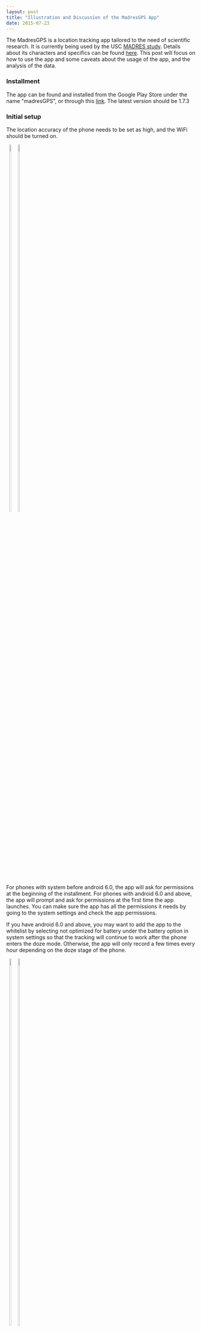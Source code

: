 ```yaml
---
layout: post
title: "Illustration and Discussion of the MadresGPS App"
date: 2015-07-23
---
```


The MadresGPS is a location tracking app tailored to the need of scientific research. It is currently being used by the USC [MADRES study](http://madrescenter.blogspot.com/). Details about its characters and specifics can be found [here](https://github.com/wangjingke/madresGpsClient). This post will focus on how to use the app and some caveats about the usage of the app, and the analysis of the data.

### Installment
The app can be found and installed from the Google Play Store under the name "madresGPS", or through this [link](https://play.google.com/store/apps/details?id=com.wangjingke.madresgps). The latest version should be 1.7.3

### Initial setup
The location accuracy of the phone needs to be set as high, and the WiFi should be turned on.

<div align="center" style="display: inline-block">
    <div style="max-width: 400px; height: auto; display: inline-block">
    <img src="{{site.url}}/assets/images/madresGPS/location.png" style="width: 50%; height: 50%" />​
    </div>
    <div style="max-width: 400px; height: auto; display: inline-block">
    <img src="{{site.url}}/assets/images/madresGPS/accuracy.png" style="width: 50%; height: 50%" />​
    </div>
</div>

For phones with system before android 6.0, the app will ask for permissions at the beginning of the installment. For phones with android 6.0 and above, the app will prompt and ask for permissions at the first time the app launches. You can make sure the app has all the permissions it needs by going to the system settings and check the app permissions.

If you have android 6.0 and above, you may want to add the app to the whitelist by selecting not optimized for battery under the battery option in system settings so that the tracking will continue to work after the phone enters the doze mode. Otherwise, the app will only record a few times every hour depending on the doze stage of the phone.

<div align="center" style="display: inline-block">
    <div style="max-width: 200px; height: auto; display: inline-block">
    <img src="{{site.url}}/assets/images/madresGPS/battery.png" style="width: 50%; height: 50%" />​
    </div>
    <div style="max-width: 200px; height: auto; display: inline-block">
    <img src="{{site.url}}/assets/images/madresGPS/whitelist.png" style="width: 50%; height: 50%" />​
    </div>
</div>

### Interface
The interface of the app is deliberately kept simple so that the participants have less interests to play with the app, and although unlikely, accidentally change the settings or terminate the tracking prematurely.

<div align="center">
<img src="{{site.url}}/assets/images/madresGPS/interface.png" style="width: 50%; height: 50%" />
</div>

### Start tracking
To start location tracking, input "startmadres mad####" on the command line. The #### is the participant ID we use in the MADRES study. The app will recognize the "startmadres mad" prefix, and only start tracking if the input fits this pattern, making it harder for participants to play with the app.

#### mode selection
There are two mode for location tracking: "wake timer" and "wake lock". The wake timer utilizes the `AlarmManager` in android to schedule repeated tasks and wake up the phone regularly, while the wake lock uses `WakeLock` to keep the phone awake all the time to achieve more accurate and constant recording intervals, but it also consumes more battery than the wake timer.

The wake timer is recommended since it is accurate enough to generate consistent pacing among records with minor variations. Wake lock is not necessary unless the app behaves weirdly.

Details about the realization of the two modes can be found in this [post](http://wangjingke.com/2016/09/23/Multiple-ways-to-schedule-repeated-tasks-in-android).

#### interval selection
The recording interval is preset to once every ten seconds, but it can be changed on the interface. Changing the interval will most affect the size of the data over time, but it has little impact on the battery consumption. I will discuss the exact reason in the caveats.

#### confirm and start tracking
After type in the command, choose the mode and interval, press "Confirm" to start the tracking. There will be texts showing on the screen stating the participant ID and the study has started. A notification will also show up in the phone indicating the ID and interval.

<div align="center" style="display: inline-block">
    <div style="max-width: 200px; height: auto; display: inline-block">
    <img src="{{site.url}}/assets/images/madresGPS/startmadres.png" style="width: 50%; height: 50%" />​
    </div>
    <div style="max-width: 200px; height: auto; display: inline-block">
    <img src="{{site.url}}/assets/images/madresGPS/start.png" style="width: 50%; height: 50%" />​
    </div>
    <div style="max-width: 200px; height: auto; display: inline-block">
    <img src="{{site.url}}/assets/images/madresGPS/notification1.png" style="width: 50%; height: 50%" />​
    </div>
    <div style="max-width: 200px; height: auto; display: inline-block">
    <img src="{{site.url}}/assets/images/madresGPS/notification2.png" style="width: 50%; height: 50%" />​
    </div>
</div>

### Stop tracking
Type in "stopmadres" on the command line and press "Confirm" to stop the tracking, wait for a few seconds before turn off the app or anything else to give the app sometime to rename the files and shut down the services.

<div align="center">
<img src="{{site.url}}/assets/images/madresGPS/stopmadres.png" style="width: 50%; height: 50%" />
</div>

### Clean data
You can also type in "cleanmadres" on the command line and confirm to delete all the files stored on the phone, but this is not recommended because you may accidentally delete data before downloading them. It is better to connect the phone to a computer and perform all the file management, like download and delete.

### Download data
Connect the phone to a computer through USB as MTP, the data are stored under the "MadresGPS" folder.













